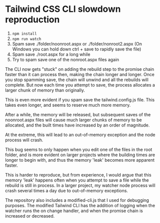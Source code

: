# Tailwind CSS CLI slowdown reproduction

1. `npm install`
2. `npm run watch`
3. Spam save ./folder/noonroot.aspx or ./folder/nonroot2.aspx (On Windows you can hold down ctrl + save to rapidly save the file)
4. Spam save ./root.aspx for a long while
5. Try to spam save one of the nonroot.aspx files again

The CLI now gets "stuck" on adding the rebuild step to the promise chain faster than it can process then, making the chain longer and longer. Once you stop spamming save, the chain will unwind and all the rebuilds will complete. But now each time you attempt to save, the process allocates a larger chunk of memory than originally.

This is even more evident if you spam save the tailwind.config.js file. This takes even longer, and seems to reserve much more memory.

After a while, the memory will be released, but subsequent saves of the noonroot.aspx files will cause much larger chunks of memory to be allocated, and the built times have increased by an order of magnitude.

At the extreme, this will lead to an out-of-memory exception and the node process will crash.

This bug seems to only happen when you edit one of the files in the root folder, and is more evident on larger projects where the building times are longer to begin with, and thus the memory 'leak' becomes more apparent faster.

This is harder to reproduce, but from experience, I would argue that this memory 'leak' happens often when you attempt to save a file while the rebuild is still in process. In a larger project, my watcher node process will crash several times a day due to out-of-memory exceptions.

The repository also includes a modified-cli.js that I used for debugging purposes. The modified Tailwind CLI has the addition of logging when the watcher runs the on change handler, and when the promise chain is increased or decreased.
